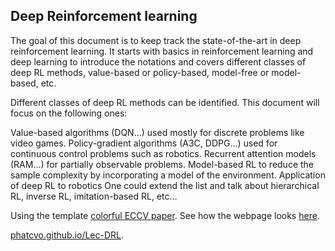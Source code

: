 ## <b>Deep Reinforcement learning</b>

The goal of this document is to keep track the state-of-the-art in deep reinforcement learning. It starts with basics in reinforcement learning and deep learning to introduce the notations and covers different classes of deep RL methods, value-based or policy-based, model-free or model-based, etc.

Different classes of deep RL methods can be identified. This document will focus on the following ones:

Value-based algorithms (DQN…) used mostly for discrete problems like video games.
Policy-gradient algorithms (A3C, DDPG…) used for continuous control problems such as robotics.
Recurrent attention models (RAM…) for partially observable problems.
Model-based RL to reduce the sample complexity by incorporating a model of the environment.
Application of deep RL to robotics
One could extend the list and talk about hierarchical RL, inverse RL, imitation-based RL, etc…


Using the template [colorful ECCV paper](http://richzhang.github.io/colorization/). See how the webpage looks [here](https://richzhang.github.io/webpage-template).

[phatcvo.github.io/Lec-DRL](phatcvo.github.io/Lec-DRL).
